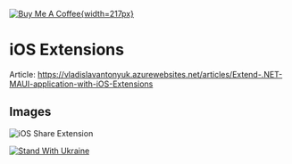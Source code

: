 [![Buy Me A Coffee](https://cdn.buymeacoffee.com/buttons/v2/default-blue.png){width=217px}](https://www.buymeacoffee.com/vlad.antonyuk)

# iOS Extensions

Article: https://vladislavantonyuk.azurewebsites.net/articles/Extend-.NET-MAUI-application-with-iOS-Extensions

## Images

![iOS Share Extension](https://ik.imagekit.io/VladislavAntonyuk/vladislavantonyuk/articles/25/logo.gif)

[![Stand With Ukraine](https://img.shields.io/badge/made_in-ukraine-ffd700.svg?labelColor=0057b7)](https://stand-with-ukraine.pp.ua)